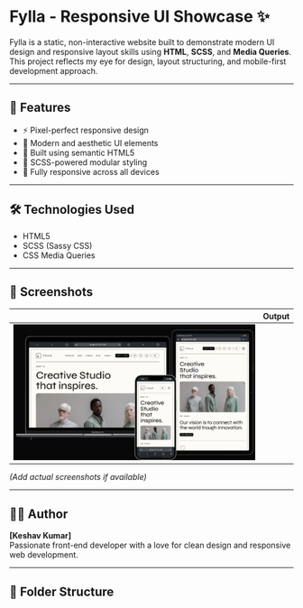 # Fylla - Responsive UI Showcase ✨

Fylla is a static, non-interactive website built to demonstrate modern UI design and responsive layout skills using **HTML**, **SCSS**, and **Media Queries**.  
This project reflects my eye for design, layout structuring, and mobile-first development approach.

---

## 🚀 Features

- ⚡ Pixel-perfect responsive design
- 🎨 Modern and aesthetic UI elements
- 🧱 Built using semantic HTML5
- 💅 SCSS-powered modular styling
- 📱 Fully responsive across all devices

---

## 🛠️ Technologies Used

- HTML5
- SCSS (Sassy CSS)
- CSS Media Queries

---

## 📸 Screenshots

| | Output |
|--------------|-------------|
| ![](./output.png) |

*(Add actual screenshots if available)*

---

## 🧑‍💻 Author

**[Keshav Kumar]**  
Passionate front-end developer with a love for clean design and responsive web development.

---

## 📂 Folder Structure

